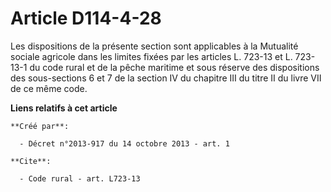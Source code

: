# Article D114-4-28

Les dispositions de la présente section sont applicables à la Mutualité sociale agricole dans les limites fixées par les
articles L. 723-13 et L. 723-13-1 du code rural et de la pêche maritime et sous réserve des dispositions des sous-sections 6
et 7 de la section IV du chapitre III du titre II du livre VII de ce même code.

**Liens relatifs à cet article**

	**Créé par**:

	  - Décret n°2013-917 du 14 octobre 2013 - art. 1

	**Cite**:

	  - Code rural - art. L723-13
